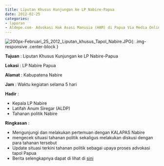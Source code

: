 ```yaml
---
title: Liputan Khusus Kunjungan ke LP Nabire-Papua
date: 2012-02-25
categories:
- laporan
- Aldepe.com- Advokasi Hak Asasi Manusia (HAM) di Papua Via Media Online, Mobile Phone dan Social Media
---
```

![200px-Februari_25_2012_Liputan_khusus_Tapol_Nabire.JPG](/uploads/200px-Februari_25_2012_Liputan_khusus_Tapol_Nabire.JPG){: .img-responsive .center-block }

**Tujuan** : Liputan Khusus Kunjungan ke LP Nabire-Papua

**Lokasi** : LP Nabire Papua

**Alamat** : Kabupatena Nabire

**Jam** : Waktu kegiatan selama 5 hari

**Hadir** : 
* Kepala LP Nabire
* Latifah Anum Siregar (ALDP)
* Tahanan politik Nabire

**Ringkasan** : 
* Mengunjungi dan melakukan pertemuan dengan KALAPAS Nabire
* mengecek situasi tahanan politik sekaligus melakukan diskusi dengan para tahanan tersebut
* Update situasi terkini tahanan politik sebagai upaya proses advokasi tapol Papua
* Berita selengkapnya dapat di lihat di [sini](http://http//www.aldepe.com/2012/03/akhirnya-kimanus-berobat-ke-jayapura.html)
